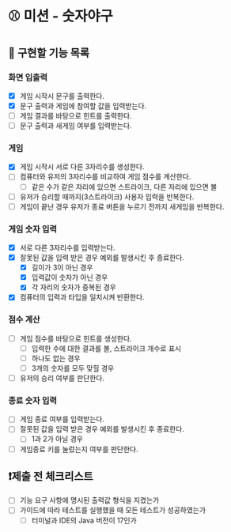 # ⚾ 미션 - 숫자야구

## 🧭 구현할 기능 목록

### 화면 입출력

- [x] 게임 시작시 문구를 출력한다.
- [x] 문구 출력과 게임에 참여할 값을 입력받는다.
- [ ] 게임 결과를 바탕으로 힌트를 출력한다.
- [ ] 문구 출력과 새게임 여부를 입력받는다.

### 게임

- [x] 게임 시작시 서로 다른 3자리수를 생성한다.
- [ ] 컴퓨터와 유저의 3자리수를 비교하여 게임 점수를 계산한다.
    - [ ] 같은 수가 같은 자리에 있으면 스트라이크, 다른 자리에 있으면 볼
- [ ] 유저가 승리할 때까지(3스트라이크) 사용자 입력을 반복한다.
- [ ] 게임이 끝난 경우 유저가 종료 버튼을 누르기 전까지 새게임을 반복한다.

### 게임 숫자 입력

- [x] 서로 다른 3자리수를 입력받는다.
- [x] 잘못된 값을 입력 받은 경우 예외를 발생시킨 후 종료한다.
    - [x] 길이가 3이 아닌 경우
    - [x] 입력값이 숫자가 아닌 경우
    - [x] 각 자리의 숫자가 중복된 경우
- [x] 컴퓨터의 입력과 타입을 일치시켜 반환한다.

### 점수 계산

- [ ] 게임 점수를 바탕으로 힌트를 생성한다.
    - [ ] 입력한 수에 대한 결과를 볼, 스트라이크 개수로 표시
    - [ ] 하나도 없는 경우
    - [ ] 3개의 숫자를 모두 맞힐 경우
- [ ] 유저의 승리 여부를 판단한다.

### 종료 숫자 입력

- [ ] 게임 종료 여부를 입력받는다.
- [ ] 잘못된 값을 입력 받은 경우 예외를 발생시킨 후 종료한다.
    - [ ] 1과 2가 아닐 경우
- [ ] 게임종료 키를 눌렀는지 여부를 판단한다.

## ❗제출 전 체크리스트

- [ ] 기능 요구 사항에 명시된 출력값 형식을 지켰는가
- [ ] 가이드에 따라 테스트를 실행했을 때 모든 테스트가 성공하였는가
    - [ ] 터미널과 IDE의 Java 버전이 17인가
